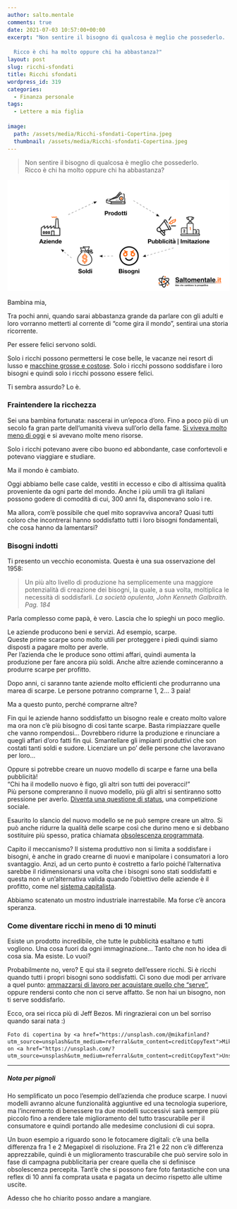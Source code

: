 ```yaml
---
author: salto.mentale
comments: true
date: 2021-07-03 10:57:00+00:00
excerpt: "Non sentire il bisogno di qualcosa è meglio che possederlo.

  Ricco è chi ha molto oppure chi ha abbastanza?"
layout: post
slug: ricchi-sfondati
title: Ricchi sfondati
wordpress_id: 319
categories:
  - Finanza personale
tags:
  - Lettere a mia figlia

image:
  path: /assets/media/Ricchi-sfondati-Copertina.jpeg
  thumbnail: /assets/media/Ricchi-sfondati-Copertina.jpeg
---
```


> Non sentire il bisogno di qualcosa è meglio che possederlo.  
Ricco è chi ha molto oppure chi ha abbastanza?


![](/assets/media/Ricchi-sfondati.png)

Bambina mia,

Tra pochi anni, quando sarai abbastanza grande da parlare con gli adulti e loro vorranno metterti al corrente di “come gira il mondo”, sentirai una storia ricorrente.

Per essere felici servono soldi.

Solo i ricchi possono permettersi le cose belle, le vacanze nei resort di lusso e [macchine grosse e costose](/stai-regalandoti-carbone/). Solo i ricchi possono soddisfare i loro bisogni e quindi solo i ricchi possono essere felici.

Ti sembra assurdo? Lo è.

### Fraintendere la ricchezza

Sei una bambina fortunata: nascerai in un’epoca d’oro. Fino a poco più di un secolo fa gran parte dell’umanità viveva sull’orlo della fame. [Si viveva molto meno di oggi](https://ourworldindata.org/life-expectancy#life-expectancy-has-improved-globally) e si avevano molte meno risorse.

Solo i ricchi potevano avere cibo buono ed abbondante, case confortevoli e potevano viaggiare e studiare.

Ma il mondo è cambiato.

Oggi abbiamo belle case calde, vestiti in eccesso e cibo di altissima qualità proveniente da ogni parte del mondo. Anche i più umili tra gli italiani possono godere di comodità di cui, 300 anni fa, disponevano solo i re.

Ma allora, com’è possibile che quel mito sopravviva ancora? Quasi tutti coloro che incontrerai hanno soddisfatto tutti i loro bisogni fondamentali, che cosa hanno da lamentarsi?

### Bisogni indotti

Ti presento un vecchio economista. Questa è una sua osservazione del 1958:

> Un più alto livello di produzione ha semplicemente una maggiore potenzialità di creazione dei bisogni, la quale, a sua volta, moltiplica le necessità di soddisfarli.
> _La società opulenta, John Kenneth Galbraith. Pag. 184_

Parla complesso come papà, è vero. Lascia che lo spieghi un poco meglio.

Le aziende producono beni e servizi. Ad esempio, scarpe.  
Queste prime scarpe sono molto utili per proteggere i piedi quindi siamo disposti a pagare molto per averle.  
Per l’azienda che le produce sono ottimi affari, quindi aumenta la produzione per fare ancora più soldi. Anche altre aziende cominceranno a produrre scarpe per profitto.

Dopo anni, ci saranno tante aziende molto efficienti che produrranno una marea di scarpe. Le persone potranno comprarne 1, 2… 3 paia!

Ma a questo punto, perché comprarne altre?

Fin qui le aziende hanno soddisfatto un bisogno reale e creato molto valore ma ora non c’è più bisogno di così tante scarpe. Basta rimpiazzare quelle che vanno rompendosi… Dovrebbero ridurre la produzione e rinunciare a quegli affari d’oro fatti fin qui. Smantellare gli impianti produttivi che son costati tanti soldi e sudore. Licenziare un po’ delle persone che lavoravano per loro…

Oppure si potrebbe creare un nuovo modello di scarpe e farne una bella pubblicità!  
“Chi ha il modello nuovo è figo, gli altri son tutti dei poveracci!”  
Più persone compreranno il nuovo modello, più gli altri si sentiranno sotto pressione per averlo. [Diventa una questione di status](/il-costo-dello-status/), una competizione sociale.

Esaurito lo slancio del nuovo modello se ne può sempre creare un altro. Si può anche ridurre la qualità delle scarpe così che durino meno e si debbano sostituire più spesso, pratica chiamata [obsolescenza programmata](https://it.wikipedia.org/wiki/Obsolescenza_programmata).

Capito il meccanismo? Il sistema produttivo non si limita a soddisfare i bisogni, è anche in grado crearne di nuovi e manipolare i consumatori a loro svantaggio. Anzi, ad un certo punto è costretto a farlo poiché l’alternativa sarebbe il ridimensionarsi una volta che i bisogni sono stati soddisfatti e questa non è un’alternativa valida quando l’obiettivo delle aziende è il profitto, come nel [sistema capitalista](https://it.wikipedia.org/wiki/Capitalismo).

Abbiamo scatenato un mostro industriale inarrestabile. Ma forse c’è ancora speranza.

### Come diventare ricchi in meno di 10 minuti

Esiste un prodotto incredibile, che tutte le pubblicità esaltano e tutti vogliono. Una cosa fuori da ogni immaginazione… Tanto che non ho idea di cosa sia. Ma esiste. Lo vuoi?

Probabilmente no, vero? E qui sta il segreto dell’essere ricchi. Si è ricchi quando tutti i propri bisogni sono soddisfatti. Ci sono due modi per arrivare a quel punto: [ammazzarsi di lavoro per acquistare quello che “serve”](/tanto-lavoro-per-nulla/), oppure rendersi conto che non ci serve affatto. Se non hai un bisogno, non ti serve soddisfarlo.

Ecco, ora sei ricca più di Jeff Bezos. Mi ringrazierai con un bel sorriso quando sarai nata :)

    Foto di copertina by <a href="https://unsplash.com/@mikafinland?utm_source=unsplash&utm_medium=referral&utm_content=creditCopyText">Mika</a> on <a href="https://unsplash.com/?utm_source=unsplash&utm_medium=referral&utm_content=creditCopyText">Unsplash</a>

---

##### Nota per pignoli

Ho semplificato un poco l’esempio dell’azienda che produce scarpe. I nuovi modelli avranno alcune funzionalità aggiuntive ed una tecnologia superiore, ma l’incremento di benessere tra due modelli successivi sarà sempre più piccolo fino a rendere tale miglioramento del tutto trascurabile per il consumatore e quindi portando alle medesime conclusioni di cui sopra.

Un buon esempio a riguardo sono le fotocamere digitali: c’è una bella differenza fra 1 e 2 Megapixel di risoluzione. Fra 21 e 22 non c’è differenza apprezzabile, quindi è un miglioramento trascurabile che può servire solo in fase di campagna pubblicitaria per creare quella che si definisce obsolescenza percepita. Tant’è che si possono fare foto fantastiche con una reflex di 10 anni fa comprata usata e pagata un decimo rispetto alle ultime uscite.

Adesso che ho chiarito posso andare a mangiare.
